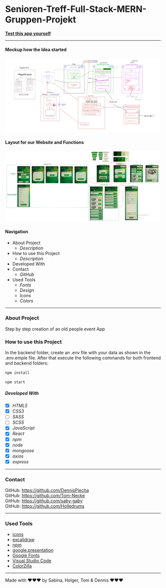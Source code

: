 # Senioren-Treff-Full-Stack-MERN-Gruppen-Projekt

**[Test this app yourself](github.link)**

---

#### Mockup how the Idea started <br>

<img src="images/Mockup.png" width="800"/> <br>

#### Layout for our Website and Functions <br>

<img src="images/Layout.png" width="800"/><br>

#### Navigation

- About Project
  - _Description_
- How to use this Project
  - _Description_
- Developed With
- Contact
  - _GitHub_
- Used Tools
  - _Fonts_
  - _Design_
  - _Icons_
  - _Colors_

---

### About Project

Step by step creation of an old people event App

### How to use this Project

In the backend folder, create an .env file with your data as shown in the .env.emple file.
After that execute the following commands for both frontend and backend folders:

<pre><code>npm install</code></pre>
<pre><code>npm start</code></pre>

##### Developed With

- [x] _HTML5_
- [x] _CSS3_
- [ ] _SASS_
- [ ] _SCSS_
- [x] _JavaScript_
- [x] _React_
- [x] _npm_
- [x] _node_
- [x] _mongoose_
- [x] _axios_
- [x] _express_

---

### Contact

GitHub: <https://github.com/DennisPiecha> <br>
GitHub: <https://github.com/Tom-Necke> <br>
GitHub: <https://github.com/saby-gaby> <br>
GitHub: <https://github.com/Holledrums> <br>

---

### Used Tools

- [icons](https://)
- [excalidraw](https://excalidraw.com/#room=fe633d02fd4a46cc1dc0,ODbm7jX1aPKXrCksAoHAeA)
- [npm](https://www.npmjs.com/)
- [google.presentation](https://docs.google.com/presentation/d/1PJFTU_qTyHwiDI9q_8bzkUj3UBon-I-q7TAwzg9tTcI/edit#slide=id.g1a59ccd6f46_0_30)
- [Google Fonts](https://fonts.google.com/)
- [Visual Studio Code](https://code.visualstudio.com/)
- [ColorZilla](https://www.colorzilla.com/chrome/)

---

Made with ❤️❤️❤️ by Sabina, Holger, Tom & Dennis ❤️❤️❤️
